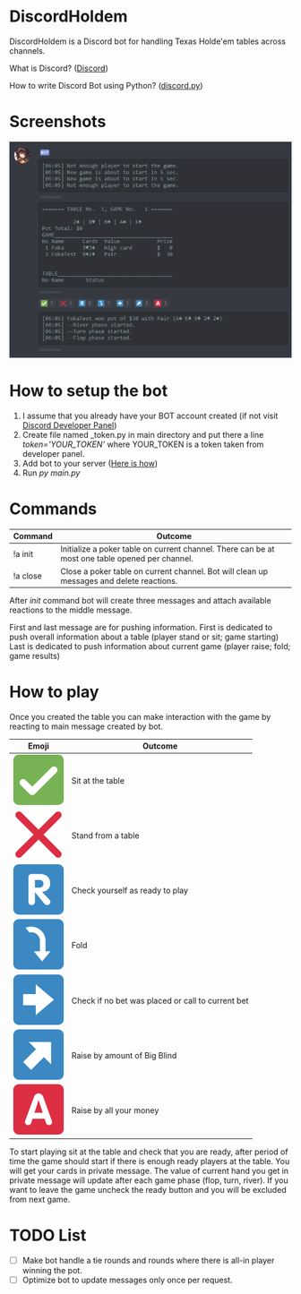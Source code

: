 # DiscordHoldem
DiscordHoldem is a Discord bot for handling Texas Holde'em tables across channels.

What is Discord? ([Discord](https://discordapp.com/))

How to write Discord Bot using Python? ([discord.py](https://github.com/Rapptz/discord.py))

# Screenshots

![Game flow](https://github.com/darkclif/DiscordHoldem/blob/master/media/holdem_1.png)

# How to setup the bot

1. I assume that you already have your BOT account created (if not visit [Discord Developer Panel](https://discordapp.com/developers/applications/))
2. Create file named _token.py in main directory and put there a line *token='YOUR_TOKEN'* where YOUR_TOKEN is a token taken from developer panel.
3. Add bot to your server ([Here is how](https://github.com/jagrosh/MusicBot/wiki/Adding-Your-Bot-To-Your-Server))
4. Run *py main.py*

# Commands

Command | Outcome
--------|--------
!a init | Initialize a poker table on current channel. There can be at most one table opened per channel.
!a close| Close a poker table on current channel. Bot will clean up messages and delete reactions.

After *init* command bot will create three messages and attach available reactions to the middle message.

First and last message are for pushing information. 
First is dedicated to push overall information about a table (player stand or sit; game starting)
Last is dedicated to push information about current game (player raise; fold; game results)

# How to play

Once you created the table you can make interaction with the game by reacting to main message created by bot.

Emoji | Outcome
------|--------
![Sit](https://github.com/darkclif/DiscordHoldem/blob/master/media/reactions/sit.svg)| Sit at the table
![Stand](https://github.com/darkclif/DiscordHoldem/blob/master/media/reactions/stand.svg)| Stand from a table
![Ready](https://github.com/darkclif/DiscordHoldem/blob/master/media/reactions/ready.svg)| Check yourself as ready to play
![Fold](https://github.com/darkclif/DiscordHoldem/blob/master/media/reactions/fold.svg)| Fold 
![Check/Call](https://github.com/darkclif/DiscordHoldem/blob/master/media/reactions/check_call.svg)| Check if no bet was placed or call to current bet
![Raise](https://github.com/darkclif/DiscordHoldem/blob/master/media/reactions/raise.svg)| Raise by amount of Big Blind
![All In](https://github.com/darkclif/DiscordHoldem/blob/master/media/reactions/all_in.svg)| Raise by all your money

To start playing sit at the table and check that you are ready, after period of time the game should start if there is enough ready players at the table. 
You will get your cards in private message. The value of current hand you get in private message will update after each game phase (flop, turn, river).
If you want to leave the game uncheck the ready button and you will be excluded from next game.

# TODO List

- [ ] Make bot handle a tie rounds and rounds where there is all-in player winning the pot.
- [ ] Optimize bot to update messages only once per request.

